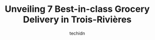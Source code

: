 ---
layout: ampstory
image: https://i0.wp.com/www.auto.or.id/wp-content/uploads/2023/06/metro-masson-trois-rivic3a8res-0-trois-rivic3a8res-1686326377.jpeg?resize=640,853
author: techidn
featured: false
description: Trois-Rivières, Quebec, Canada is a haven for Grocery Delivery enthusiasts, boasting an impressive array of 7 top-notch establishments. Whether youre a seasoned connoisseur or simply curio
title: Unveiling 7 Best-in-class Grocery Delivery in Trois-Rivières
cover:
   title: Unveiling 7 Best-in-class Grocery Delivery in Trois-Rivières
   subtitle: AUTO.OR.ID
   background: https://www.auto.or.id/wp-content/uploads/2023/06/metro-masson-trois-rivic3a8res-0-trois-rivic3a8res-1686326377.jpeg

pages: 
 - layout: thirds
   top: <h1>#1 Metro Plus Fournier Cap-de-la-Madeleine</h1>
   bottom: "<p>Good store, clean, up to date decor, well stocked, lots of ready to eat options. However the ambiance seemed a bit cold to.  Maybe thats just because I was visiting from</p>"
   background: https://www.auto.or.id/wp-content/uploads/2023/06/metro-masson-trois-rivic3a8res-1-trois-rivic3a8res-1686326379.jpeg
   backgroundblur: true
 - layout: thirds
   top: <h1>#2 Maxi Trois-Rivières Ouest Jean XXIII</h1>
   bottom: "<p>5875 Boulevard Jean-XXIII, Trois-Rivières-Ouest, Quebec G8Z 4N8, Canada</p>"
   background: https://www.auto.or.id/wp-content/uploads/2023/06/metro-masson-trois-rivic3a8res-2-trois-rivic3a8res-1686326379.jpeg
   cta:
      link: https://www.auto.or.id/unveiling-7-best-in-class-grocery-delivery-in-trois-rivieres/
      text: Unveiling 7 Best-in-class Grocery Delivery in Trois-Rivières
 - layout: thirds
   top: <h1>#3 Super C</h1>
   bottom: "<p>750 Boulevard du St Maurice #13, Trois-Rivières, QC G9A 3P6, Canada</p>"
   background: https://images.unsplash.com/photo-1619843810942-f8010bb6916c?ixlib=rb-4.0.3&ixid=MnwxMjA3fDB8MHxwaG90by1wYWdlfHx8fGVufDB8fHx8&auto=format&fit=crop&w=640&h=853&q=80
   cta:
      link: https://www.auto.or.id/unveiling-7-best-in-class-grocery-delivery-in-trois-rivieres/
      text: Unveiling 7 Best-in-class Grocery Delivery in Trois-Rivières
 - layout: thirds
   top: <h1>#4 Super C</h1>
   bottom: "<p>300 Rue Saint-Laurent, Trois-Rivières, QC G8T 6G7, Canada</p>"
   background: https://images.unsplash.com/photo-1502158895-0d817974dfaf?ixlib=rb-4.0.3&ixid=MnwxMjA3fDB8MHxwaG90by1wYWdlfHx8fGVufDB8fHx8&auto=format&fit=crop&w=640&h=853&q=80
   cta:
      link: https://www.auto.or.id/unveiling-7-best-in-class-grocery-delivery-in-trois-rivieres/
      text: Unveiling 7 Best-in-class Grocery Delivery in Trois-Rivières
 - layout: thirds
   top: <h1>#5 Metro Plus des Forges</h1>
   bottom: "<p>3425 Bd du Chanoine Moreau, Trois-Rivières, QC G8Y 0G7, Canada</p>"
   background: https://images.unsplash.com/photo-1600978257452-c6c0bc8660d4?ixlib=rb-4.0.3&ixid=MnwxMjA3fDB8MHxwaG90by1wYWdlfHx8fGVufDB8fHx8&auto=format&fit=crop&w=640&h=853&q=80
   cta:
      link: https://www.auto.or.id/unveiling-7-best-in-class-grocery-delivery-in-trois-rivieres/
      text: Unveiling 7 Best-in-class Grocery Delivery in Trois-Rivières
 - layout: thirds
   top: <h1>#6 Maxi Trois-Rivières des Forges</h1>
   bottom: "<p>3725 Bd des Forges, Trois-Rivières, QC G8Y 4P2, Canada</p>"
   background: https://images.unsplash.com/photo-1494976388531-d1058494cdd8?ixlib=rb-4.0.3&ixid=MnwxMjA3fDB8MHxwaG90by1wYWdlfHx8fGVufDB8fHx8&auto=format&fit=crop&w=640&h=853&q=80
   cta:
      link: https://www.auto.or.id/unveiling-7-best-in-class-grocery-delivery-in-trois-rivieres/
      text: Unveiling 7 Best-in-class Grocery Delivery in Trois-Rivières
 - layout: thirds
   top: <h1>#7 Metro Plus Jean XXIII</h1>
   bottom: "<p>5005 Boulevard Jean-XXIII, Trois-Rivières, Quebec G8Z 4A5, Canada</p>"
   background: https://images.unsplash.com/photo-1567808291548-fc3ee04dbcf0?ixlib=rb-4.0.3&ixid=MnwxMjA3fDB8MHxwaG90by1wYWdlfHx8fGVufDB8fHx8&auto=format&fit=crop&w=640&h=853&q=80
   cta:
      link: https://www.auto.or.id/unveiling-7-best-in-class-grocery-delivery-in-trois-rivieres/
      text: Unveiling 7 Best-in-class Grocery Delivery in Trois-Rivières
 - layout: thirds
   middle: Continue reading...
   background: https://images.unsplash.com/photo-1508974491678-7ec251d629fd?ixlib=rb-4.0.3&ixid=MnwxMjA3fDB8MHxwaG90by1wYWdlfHx8fGVufDB8fHx8&auto=format&fit=crop&w=640&h=853&q=80
   cta:
      link: https://www.auto.or.id/unveiling-7-best-in-class-grocery-delivery-in-trois-rivieres/
      text: Unveiling 7 Best-in-class Grocery Delivery in Trois-Rivières

---